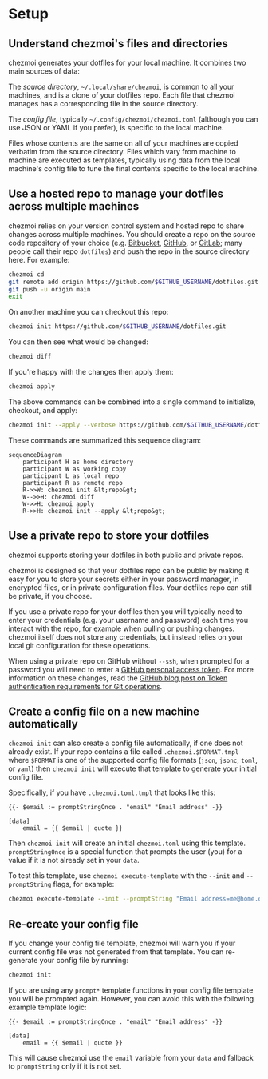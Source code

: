 # Setup

## Understand chezmoi's files and directories

chezmoi generates your dotfiles for your local machine. It combines two main
sources of data:

The *source directory*, `~/.local/share/chezmoi`, is common to all your
machines, and is a clone of your dotfiles repo. Each file that chezmoi manages
has a corresponding file in the source directory.

The *config file*, typically `~/.config/chezmoi/chezmoi.toml` (although you can
use JSON or YAML if you prefer), is specific to the local machine.

Files whose contents are the same on all of your machines are copied verbatim
from the source directory. Files which vary from machine to machine are executed
as templates, typically using data from the local machine's config file to tune
the final contents specific to the local machine.

## Use a hosted repo to manage your dotfiles across multiple machines

chezmoi relies on your version control system and hosted repo to share changes
across multiple machines. You should create a repo on the source code repository
of your choice (e.g. [Bitbucket][bitbucket], [GitHub][github], or
[GitLab][gitlab]; many people call their repo `dotfiles`) and push the repo in
the source directory here. For example:

```sh
chezmoi cd
git remote add origin https://github.com/$GITHUB_USERNAME/dotfiles.git
git push -u origin main
exit
```

On another machine you can checkout this repo:

```sh
chezmoi init https://github.com/$GITHUB_USERNAME/dotfiles.git
```

You can then see what would be changed:

```sh
chezmoi diff
```

If you're happy with the changes then apply them:

```sh
chezmoi apply
```

The above commands can be combined into a single command to initialize,
checkout, and apply:

```sh
chezmoi init --apply --verbose https://github.com/$GITHUB_USERNAME/dotfiles.git
```

These commands are summarized this sequence diagram:

```mermaid
sequenceDiagram
    participant H as home directory
    participant W as working copy
    participant L as local repo
    participant R as remote repo
    R->>W: chezmoi init &lt;repo&gt;
    W-->>H: chezmoi diff
    W->>H: chezmoi apply
    R->>H: chezmoi init --apply &lt;repo&gt;
```

## Use a private repo to store your dotfiles

chezmoi supports storing your dotfiles in both public and private repos.

chezmoi is designed so that your dotfiles repo can be public by making it easy
for you to store your secrets either in your password manager, in encrypted
files, or in private configuration files. Your dotfiles repo can still be
private, if you choose.

If you use a private repo for your dotfiles then you will typically need to
enter your credentials (e.g. your username and password) each time you interact
with the repo, for example when pulling or pushing changes. chezmoi itself does
not store any credentials, but instead relies on your local git configuration
for these operations.

When using a private repo on GitHub without `--ssh`, when prompted for a
password you will need to enter a [GitHub personal access token][gh-pat]. For
more information on these changes, read the [GitHub blog post on Token
authentication requirements for Git operations][gh-token-auth].

## Create a config file on a new machine automatically

`chezmoi init` can also create a config file automatically, if one does not
already exist. If your repo contains a file called `.chezmoi.$FORMAT.tmpl` where
`$FORMAT` is one of the supported config file formats (`json`, `jsonc`, `toml`,
or `yaml`) then `chezmoi init` will execute that template to generate your
initial config file.

Specifically, if you have `.chezmoi.toml.tmpl` that looks like this:

``` title="~/.local/share/chezmoi/.chezmoi.toml.tmpl"
{{- $email := promptStringOnce . "email" "Email address" -}}

[data]
    email = {{ $email | quote }}
```

Then `chezmoi init` will create an initial `chezmoi.toml` using this template.
`promptStringOnce` is a special function that prompts the user (you) for a value
if it is not already set in your `data`.

To test this template, use `chezmoi execute-template` with the `--init` and
`--promptString` flags, for example:

```sh
chezmoi execute-template --init --promptString "Email address=me@home.org" < ~/.local/share/chezmoi/.chezmoi.toml.tmpl
```

## Re-create your config file

If you change your config file template, chezmoi will warn you if your current
config file was not generated from that template. You can re-generate your
config file by running:

```sh
chezmoi init
```

If you are using any `prompt*` template functions in your config file template
you will be prompted again. However, you can avoid this with the following
example template logic:

```text
{{- $email := promptStringOnce . "email" "Email address" -}}

[data]
    email = {{ $email | quote }}
```

This will cause chezmoi use the `email` variable from your `data` and fallback
to `promptString` only if it is not set.

[bitbucket]: https://bitbucket.org
[github]: https://github.com/
[gitlab]: https://gitlab.com
[gh-pat]: https://docs.github.com/en/github/authenticating-to-github/keeping-your-account-and-data-secure/creating-a-personal-access-token
[gh-token-auth]: https://github.blog/2020-12-15-token-authentication-requirements-for-git-operations/
